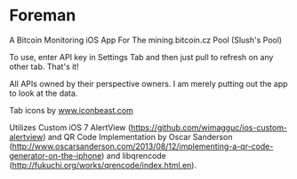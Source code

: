 Foreman
=======

A Bitcoin Monitoring iOS App For The mining.bitcoin.cz Pool (Slush's Pool)

To use, enter API key in Settings Tab and then just pull to refresh on any other tab. That's it!

All APIs owned by their perspective owners.  I am merely putting out the app to look at the data.

Tab icons by www.iconbeast.com

Utilizes Custom iOS 7 AlertView (https://github.com/wimagguc/ios-custom-alertview) 
and QR Code Implementation by Oscar Sanderson 
(http://www.oscarsanderson.com/2013/08/12/implementing-a-qr-code-generator-on-the-iphone) 
and libqrencode (http://fukuchi.org/works/qrencode/index.html.en).
